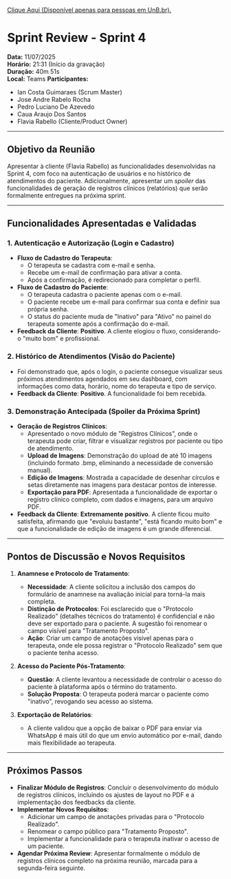 [Clique Aqui (Disponível apenas para pessoas em UnB.br).](https://unbbr.sharepoint.com/:v:/s/MeuCapilar-Requisitos/EUbg9XloSRdIlyWkvBRYHaMBcSaqBCvfRpCKO_NuX-FNUw?e=DbVfN2&nav=eyJyZWZlcnJhbEluZm8iOnsicmVmZXJyYWxBcHAiOiJTdHJlYW1XZWJBcHAiLCJyZWZlcnJhbFZpZXciOiJTaGFyZURpYWxvZy1MaW5rIiwicmVmZXJyYWxBcHBQbGF0Zm9ybSI6IldlYiIsInJlZmVycmFsTW9kZSI6InZpZXcifX0%3D)

# Sprint Review - Sprint 4

**Data:** 11/07/2025  
**Horário:** 21:31 (Início da gravação)  
**Duração:** 40m 51s  
**Local:** Teams
**Participantes:**  
- Ian Costa Guimaraes (Scrum Master)  
- Jose Andre Rabelo Rocha  
- Pedro Luciano De Azevedo
- Caua Araujo Dos Santos
- Flavia Rabello (Cliente/Product Owner)

---

## Objetivo da Reunião
Apresentar à cliente (Flavia Rabello) as funcionalidades desenvolvidas na Sprint 4, com foco na autenticação de usuários e no histórico de atendimentos do paciente. Adicionalmente, apresentar um *spoiler* das funcionalidades de geração de registros clínicos (relatórios) que serão formalmente entregues na próxima sprint.

---

## Funcionalidades Apresentadas e Validadas

### 1. **Autenticação e Autorização (Login e Cadastro)**
- **Fluxo de Cadastro do Terapeuta**:
    - O terapeuta se cadastra com e-mail e senha.
    - Recebe um e-mail de confirmação para ativar a conta.
    - Após a confirmação, é redirecionado para completar o perfil.
- **Fluxo de Cadastro do Paciente**:
    - O terapeuta cadastra o paciente apenas com o e-mail.
    - O paciente recebe um e-mail para confirmar sua conta e definir sua própria senha.
    - O status do paciente muda de "Inativo" para "Ativo" no painel do terapeuta somente após a confirmação do e-mail.
- **Feedback da Cliente**: **Positivo**. A cliente elogiou o fluxo, considerando-o "muito bom" e profissional.

### 2. **Histórico de Atendimentos (Visão do Paciente)**
- Foi demonstrado que, após o login, o paciente consegue visualizar seus próximos atendimentos agendados em seu dashboard, com informações como data, horário, nome do terapeuta e tipo de serviço.
- **Feedback da Cliente**: **Positivo**. A funcionalidade foi bem recebida.

### 3. **Demonstração Antecipada (Spoiler da Próxima Sprint)**
- **Geração de Registros Clínicos**:
    - Apresentado o novo módulo de "Registros Clínicos", onde o terapeuta pode criar, filtrar e visualizar registros por paciente ou tipo de atendimento.
    - **Upload de Imagens**: Demonstração do upload de até 10 imagens (incluindo formato .bmp, eliminando a necessidade de conversão manual).
    - **Edição de Imagens**: Mostrada a capacidade de desenhar círculos e setas diretamente nas imagens para destacar pontos de interesse.
    - **Exportação para PDF**: Apresentada a funcionalidade de exportar o registro clínico completo, com dados e imagens, para um arquivo PDF.
- **Feedback da Cliente**: **Extremamente positivo**. A cliente ficou muito satisfeita, afirmando que "evoluiu bastante", "está ficando muito bom" e que a funcionalidade de edição de imagens é um grande diferencial.

---

## Pontos de Discussão e Novos Requisitos

1.  **Anamnese e Protocolo de Tratamento**:
    - **Necessidade**: A cliente solicitou a inclusão dos campos do formulário de anamnese na avaliação inicial para torná-la mais completa.
    - **Distinção de Protocolos**: Foi esclarecido que o "Protocolo Realizado" (detalhes técnicos do tratamento) é confidencial e não deve ser exportado para o paciente. A sugestão foi renomear o campo visível para "Tratamento Proposto".
    - **Ação**: Criar um campo de anotações visível apenas para o terapeuta, onde ele possa registrar o "Protocolo Realizado" sem que o paciente tenha acesso.

2.  **Acesso do Paciente Pós-Tratamento**:
    - **Questão**: A cliente levantou a necessidade de controlar o acesso do paciente à plataforma após o término do tratamento.
    - **Solução Proposta**: O terapeuta poderá marcar o paciente como "inativo", revogando seu acesso ao sistema.

3.  **Exportação de Relatórios**:
    - A cliente validou que a opção de baixar o PDF para enviar via WhatsApp é mais útil do que um envio automático por e-mail, dando mais flexibilidade ao terapeuta.

---

## Próximos Passos
- **Finalizar Módulo de Registros**: Concluir o desenvolvimento do módulo de registros clínicos, incluindo os ajustes de layout no PDF e a implementação dos feedbacks da cliente.
- **Implementar Novos Requisitos**:
    - Adicionar um campo de anotações privadas para o "Protocolo Realizado".
    - Renomear o campo público para "Tratamento Proposto".
    - Implementar a funcionalidade para o terapeuta inativar o acesso de um paciente.
- **Agendar Próxima Review**: Apresentar formalmente o módulo de registros clínicos completo na próxima reunião, marcada para a segunda-feira seguinte.
